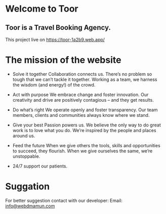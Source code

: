 # Welcome to Toor 
## Toor is a Travel Booking Agency.

This project live on https://toor-1a2b9.web.app/

# The mission of the website
- Solve it together
Collaboration connects us. There’s no problem so tough that we can’t tackle it together. Working as a team, we harness the wisdom (and energy!) of the crowd.

- Act with purpose
We embrace change and foster innovation. Our creativity and drive are positively contagious – and they get results.

- Do what’s right
We operate openly and foster transparency. Our team members, clients and communities always know where we stand.

- Give your best
Passion powers us. We believe the only way to do great work is to love what you do. We’re inspired by the people and places around us.

- Feed the future
When we give others the tools, skills and opportunities to succeed, they flourish. When we give ourselves the same, we’re unstoppable.

- 24/7 support our patients.

# Suggation
For better suggestion contact with our developer: Email: info@webdmamun.com

